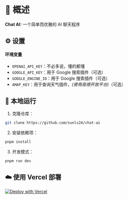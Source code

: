 # 📌 概述

**Chat AI:** 一个简单而优雅的 AI 聊天程序

## ⚙️ 设置

#### 环境变量

- `OPENAI_API_KEY`：不必多说，懂的都懂
- `GOOGLE_API_KEY`：用于 Google 搜索插件（可选）
- `GOOGLE_ENGINE_ID`：用于 Google 搜索插件（可选）
- `AMAP_KEY`：用于查询天气插件，_(使用高德开放平台)_（可选）

## 🚀 本地运行

1. 克隆仓库：

```sh
git clone https://github.com/sunls24/chat-ai
```

2. 安装依赖项：

```bash
pnpm install
```

3. 开发模式：

```bash
pnpm run dev
```

## ☁️ 使用 Vercel 部署

[![Deploy with Vercel](https://vercel.com/button)](https://vercel.com/new/clone?repository-url=https%3A%2F%2Fgithub.com%2Fsunls24%2Fchat-ai&env=OPENAI_API_KEY,GOOGLE_API_KEY,GOOGLE_ENGINE_ID,AMAP_KEY)
